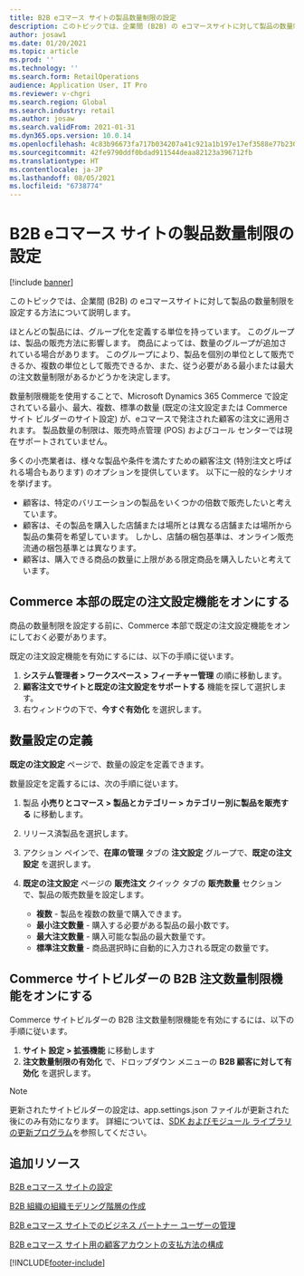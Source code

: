 ```yaml
---
title: B2B eコマース サイトの製品数量制限の設定
description: このトピックでは、企業間 (B2B) の eコマースサイトに対して製品の数量制限を設定する方法について説明します。
author: josaw1
ms.date: 01/20/2021
ms.topic: article
ms.prod: ''
ms.technology: ''
ms.search.form: RetailOperations
audience: Application User, IT Pro
ms.reviewer: v-chgri
ms.search.region: Global
ms.search.industry: retail
ms.author: josaw
ms.search.validFrom: 2021-01-31
ms.dyn365.ops.version: 10.0.14
ms.openlocfilehash: 4c83b96673fa717b034207a41c921a1b197e17ef3588e77b2304ec9e27fa93a6
ms.sourcegitcommit: 42fe9790ddf0bdad911544deaa82123a396712fb
ms.translationtype: HT
ms.contentlocale: ja-JP
ms.lasthandoff: 08/05/2021
ms.locfileid: "6738774"
---
```

# <a name="set-product-quantity-limits-for-b2b-e-commerce-sites"></a>B2B eコマース サイトの製品数量制限の設定

[!include [banner](../../includes/banner.md)]

このトピックでは、企業間 (B2B) の eコマースサイトに対して製品の数量制限を設定する方法について説明します。

ほとんどの製品には、グループ化を定義する単位を持っています。 このグループは、製品の販売方法に影響します。 商品によっては、数量のグループが追加されている場合があります。 このグループにより、製品を個別の単位として販売できるか、複数の単位として販売できるか、また、従う必要がある最小または最大の注文数量制限があるかどうかを決定します。

数量制限機能を使用することで、Microsoft Dynamics 365 Commerce で設定されている最小、最大、複数、標準の数量 (既定の注文設定または Commerce サイト ビルダーのサイト設定) が、eコマースで発注された顧客の注文に適用されます。 製品数量の制限は、販売時点管理 (POS) およびコール センターでは現在サポートされていません。

多くの小売業者は、様々な製品や条件を満たすための顧客注文 (特別注文と呼ばれる場合もあります) のオプションを提供しています。 以下に一般的なシナリオを挙げます。

- 顧客は、特定のバリエーションの製品をいくつかの倍数で販売したいと考えています。
- 顧客は、その製品を購入した店舗または場所とは異なる店舗または場所から製品の集荷を希望しています。 しかし、店舗の梱包基準は、オンライン販売流通の梱包基準とは異なります。
- 顧客は、購入できる商品の数量に上限がある限定商品を購入したいと考えています。

## <a name="turn-on-the-default-order-settings-feature-in-commerce-headquarters"></a>Commerce 本部の既定の注文設定機能をオンにする

商品の数量制限を設定する前に、Commerce 本部で既定の注文設定機能をオンにしておく必要があります。

既定の注文設定機能を有効にするには、以下の手順に従います。

1. **システム管理者 \> ワークスペース \> フィーチャー管理** の順に移動します。
1. **顧客注文でサイトと既定の注文設定をサポートする** 機能を探して選択します。
1. 右ウィンドウの下で、**今すぐ有効化** を選択します。 

## <a name="define-quantity-settings"></a>数量設定の定義 

**既定の注文設定** ページで、数量の設定を定義できます。

数量設定を定義するには、次の手順に従います。 

1. 製品 **小売りとコマース \> 製品とカテゴリー \> カテゴリー別に製品を販売する** に移動します。
1. リリース済製品を選択します。
1. アクション ペインで、**在庫の管理** タブの **注文設定** グループで、**既定の注文設定** を選択します。 
1. **既定の注文設定** ページの **販売注文** クイック タブの **販売数量**  セクションで、製品の販売数量を設定します。

    - **複数** - 製品を複数の数量で購入できます。
    - **最小注文数量** - 購入する必要がある製品の最小数です。
    - **最大注文数量** - 購入可能な製品の最大数量です。
    - **標準注文数量** - 商品選択時に自動的に入力される既定の数量です。

## <a name="turn-on-the-b2b-order-quantity-limits-feature-in-commerce-site-builder"></a>Commerce サイトビルダーの B2B 注文数量制限機能をオンにする

Commerce サイトビルダーの B2B 注文数量制限機能を有効にするには、以下の手順に従います。

1. **サイト 設定 \> 拡張機能** に移動します
1. **注文数量制限の有効化** で、ドロップダウン メニューの **B2B 顧客に対して有効化** を選択します。 

> [!NOTE] 
> 更新されたサイトビルダーの設定は、app.settings.json ファイルが更新された後にのみ有効になります。 詳細については、[SDK およびモジュール ライブラリの更新プログラム](../e-commerce-extensibility/sdk-updates.md#update-the-appsettingsjson-file)を参照してください。

## <a name="additional-resources"></a>追加リソース

[B2B eコマース サイトの設定](set-up-b2b-site.md)

[B2B 組織の組織モデリング階層の作成](org-model.md)

[B2B eコマース サイトでのビジネス パートナー ユーザーの管理](manage-b2b-users.md)

[B2B eコマース サイト用の顧客アカウントの支払方法の構成](payment-method.md)


[!INCLUDE[footer-include](../../includes/footer-banner.md)]